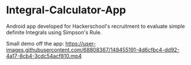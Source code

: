 # Integral-Calculator-App
Android app developed for Hackerschool's recruitment to evaluate simple definite Integrals using Simpson's Rule.

Small demo off the app:
https://user-images.githubusercontent.com/68808367/148455191-4d6cfbc4-dd92-4a17-8cb4-3cdc54acf810.mp4

